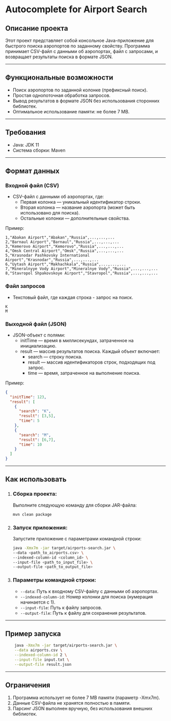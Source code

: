 # Autocomplete for Airport Search

## Описание проекта

Этот проект представляет собой консольное Java-приложение для быстрого поиска аэропортов по заданному свойству. Программа принимает CSV-файл с данными об аэропортах, файл с запросами, и возвращает результаты поиска в формате JSON.


---
## Функциональные возможности
- Поиск аэропортов по заданной колонке (префиксный поиск).
- Простая однопоточная обработка запросов.
- Вывод результатов в формате JSON без использования сторонних библиотек.
- Оптимальное использование памяти: не более 7 MB.

---
## Требования
- Java: JDK 11
- Система сборки: Maven

---

## Формат данных
### Входной файл (CSV)
- CSV-файл с данными об аэропортах, где:
    - Первая колонка — уникальный идентификатор строки.
    - Вторая колонка — название аэропорта (может быть использовано для поиска).
    - Остальные колонки — дополнительные свойства.

Пример:
```csv
1,"Abakan Airport","Abakan","Russia",...,...,...
2,"Barnaul Airport","Barnaul","Russia",...,...,...
3,"Kemerovo Airport","Kemorovo","Russia",...,...,...
4,"Omsk Central Airport","Omsk","Russia",...,...,...
5,"Krasnodar Pashkovsky International Airport","Krasnodar","Russia",...,...,...
6,"Uytash Airport","Makhachkala","Russia",...,...,...
7,"Mineralnyye Vody Airport","Mineralnye Vody","Russia",...,...,...
8,"Stavropol Shpakovskoye Airport","Stavropol","Russia",...,...,...
```

### Файл запросов
- Текстовый файл, где каждая строка - запрос на поиск.

```
K
M
```

### Выходной файл (JSON)
 - JSON-объект с полями:
    - initTime — время в миллисекундах, затраченное на инициализацию.
    - result — массив результатов поиска. Каждый объект включает:
       - search — строку поиска.
       - result — массив идентификаторов строк, подходящих под запрос.
       - time — время, затраченное на выполнение поиска.

Пример:
```json
{
  "initTime": 123,
  "result": [
    {
      "search": "K",
      "result": [3,5],
      "time": 5
    },
    {
      "search": "M",
      "result": [6,7],
      "time": 10
    }
  ]
}
```

---
## Как использовать
1. ### Сборка проекта:
    Выполните следующую команду для сборки JAR-файла:
    ```bash
    mvn clean package
    ```
2. ### Запуск приложения: 
   Запустите приложение с параметрами командной строки:
    ```bash
    java -Xmx7m -jar target/airports-search.jar \
    --data <path_to_airports.csv> \
    --indexed-column-id <column_id> \
    --input-file <path_to_input_file> \
    --output-file <path_to_output_file>
    ```
3. ### Параметры командной строки:
   - `--data`: Путь к входному CSV-файлу с данными об аэропортах.
   - `--indexed-column-id`: Номер колонки для поиска (нумерация начинается с 1).
   - `--input-file`: Путь к файлу запросов.
   - `--output-file`: Путь к файлу для сохранения результатов.
---
## Пример запуска
```bash 
    java -Xmx7m -jar target/airports-search.jar \
    --data airports.csv \
    --indexed-column-id 2 \
    --input-file input.txt \
    --output-file result.json
```

---
## Ограничения
1. Программа использует не более 7 MB памяти (параметр -Xmx7m).
2. Данные CSV-файла не хранятся полностью в памяти.
3. Парсинг JSON выполнен вручную, без использования внешних библиотек.